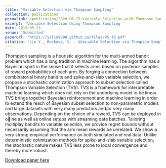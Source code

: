 ```yaml
---
title: "Variable Selection via Thompson Sampling"
collection: publications
permalink: /publication/2020-06-25-Variable-Selection-with-Thompson-Sampling
excerpt: 'Variable Selection Using Thompson Sampling '
date: 2019-05-23
venue: 'Submitted'
paperurl: 'https://yiliu9090.github.io/files/VS_TS.pdf'
citation: 'Liu Y., Rockova, V. . &Variable Selection via Thompson Sampling[J].&quot; <i> Submitted </i>. 1(3).'
---
```

Thompson sampling is a heuristic algorithm for the multi-armed bandit problem which has a long tradition in machine learning. The algorithm has a Bayesian spirit in the sense that it selects arms based on posterior samples of reward probabilities of each arm. By forging a connection between combinatorial binary bandits and spike-and-slab variable selection, we propose a stochastic optimization approach to subset selection called Thompson Variable Selection (TVS). TVS is a framework for interpretable machine learning which does not rely on the underlying model to be linear. TVS brings together Bayesian reinforcement and machine learning in order to extend the reach of Bayesian subset selection to non-parametric models and large datasets with very many predictors and/or very many observations. Depending on the choice of a reward, TVS can be deployed in oine as well as online setups with streaming data batches. Tailoring multiplay bandits to variable selection, we provide regret bounds without necessarily assuming that the arm mean rewards be unrelated. We show a very strong empirical performance on both simulated and real data. Unlike deterministic optimization methods for spike-and-slab variable selection, the stochastic nature makes TVS less prone to local convergence and thereby more robust.

[Download paper here](https://yiliu9090.github.io/files/VS_TS.pdf)

